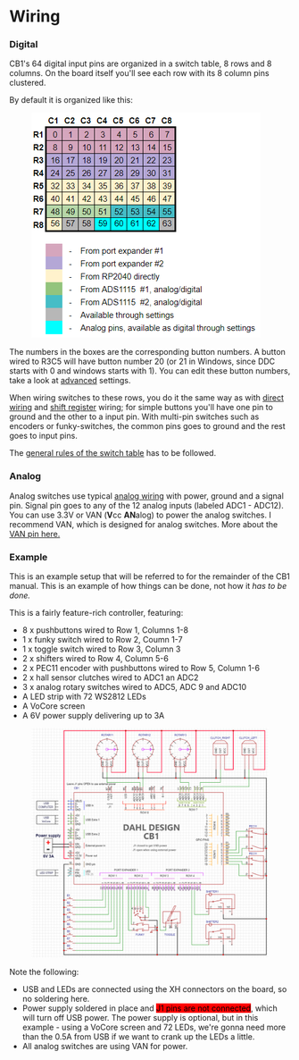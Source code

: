 # Wiring

### Digital

CB1's 64 digital input pins are organized in a switch table, 8 rows and 8 columns. On the board itself you'll see each row with its 8 column pins clustered.&#x20;

By default it is organized like this:&#x20;

<figure><img src="../.gitbook/assets/image (68).png" alt=""><figcaption></figcaption></figure>

The numbers in the boxes are the corresponding button numbers. A button wired to R3C5 will have button number 20 (or 21 in Windows, since DDC starts with 0 and windows starts with 1). You can edit these button numbers, take a look at [advanced](code/settings.md) settings.

When wiring switches to these rows, you do it the same way as with [direct wiring](../2.-wiring/switch-inputs/non-matrix-wiring.md) and [shift register](../2.-wiring/switch-inputs/shift-registers.md#input-pins) wiring; for simple buttons you'll have one pin to ground and the other to a input pin. With multi-pin switches such as encoders or funky-switches, the common pins goes to ground and the rest goes to input pins.&#x20;

The [general rules of the switch table](../1.-project-planning/switch-inputs/matrix.md) has to be followed.&#x20;

### Analog

Analog switches use typical [analog wiring](../2.-wiring/analog/analog-wiring.md) with power, ground and a signal pin. Signal pin goes to any of the 12 analog inputs (labeled ADC1 - ADC12). You can use 3.3V or VAN (**V**cc **AN**alog) to power the analog switches. I recommend VAN, which is designed for analog switches. More about the [VAN pin here.](circuit.md#van-vcc-analog-and-voltage-drop)

### Example

This is an example setup that will be referred to for the remainder of the CB1 manual. This is an example of how things can be done, not how it _has to be done._

This is a fairly feature-rich controller, featuring:

* 8 x pushbuttons wired to Row 1, Columns 1-8
* 1 x funky switch wired to Row 2, Coumn 1-7
* 1 x toggle switch wired to Row 3, Column 3
* 2 x shifters wired to Row 4, Column 5-6
* 2 x PEC11 encoder with pushbuttons wired to Row 5, Column 1-6
* 2 x hall sensor clutches wired to ADC1 an ADC2
* 3 x analog rotary switches wired to ADC5, ADC 9 and ADC10
* A LED strip with 72 WS2812 LEDs&#x20;
* A VoCore screen
* A 6V power supply delivering up to 3A

<figure><img src="../.gitbook/assets/image (76).png" alt=""><figcaption></figcaption></figure>

Note the following:

* USB and LEDs are connected using the XH connectors on the board, so no soldering here.
* Power supply soldered in place and <mark style="background-color:red;">J1 pins are not connected</mark>, which will turn off USB power. The power supply is optional, but in this example - using a VoCore screen and 72 LEDs, we're gonna need more than the 0.5A from USB if we want to crank up the LEDs a little.&#x20;
* All analog switches are using VAN for power.
